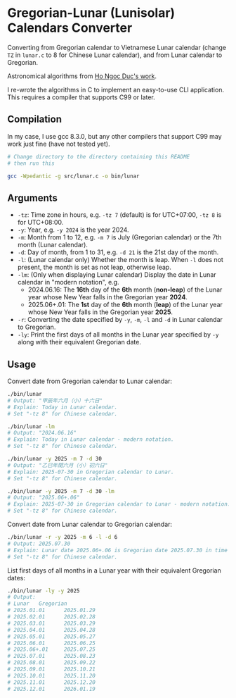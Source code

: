 # Gregorian-Lunar (Lunisolar) Calendars Converter

Converting from Gregorian calendar to Vietnamese Lunar calendar (change `TZ` in `lunar.c` to 8 for Chinese Lunar calendar), and from Lunar calendar to Gregorian.

Astronomical algorithms from [Ho Ngoc Duc's work](https://www.informatik.uni-leipzig.de/~duc/amlich/calrules.html).

I re-wrote the algorithms in C to implement an easy-to-use CLI application. This requires a compiler that supports C99 or later.

## Compilation

In my case, I use gcc 8.3.0, but any other compilers that support C99 may work just fine (have not tested yet).

```bash
# Change directory to the directory containing this README
# then run this

gcc -Wpedantic -g src/lunar.c -o bin/lunar
```

## Arguments

* `-tz`: Time zone in hours, e.g. `-tz 7` (default) is for UTC+07:00, `-tz 8` is for UTC+08:00.
* `-y`: Year, e.g. `-y 2024` is the year 2024.
* `-m`: Month from 1 to 12, e.g. `-m 7` is July (Gregorian calendar) or the 7th month (Lunar calendar).
* `-d`: Day of month, from 1 to 31, e.g. `-d 21` is the 21st day of the month.
* `-l`: (Lunar calendar only) Whether the month is leap. When `-l` does not present, the month is set as not leap, otherwise leap.
* `-lm`: (Only when displaying Lunar calendar) Display the date in Lunar calendar in "modern notation", e.g.
  * 2024.06.16: The **16th** day of the **6th** month (**non-leap**) of the Lunar year whose New Year falls in the Gregorian year **2024**.
  * 2025.06+.01: The **1st** day of the **6th** month (**leap**) of the Lunar year whose New Year falls in the Gregorian year **2025**.
* `-r`: Converting the date specified by `-y`, `-m`, `-l` and `-d` in Lunar calendar to Gregorian.
* `-ly`: Print the first days of all months in the Lunar year specified by `-y` along with their equivalent Gregorian date.

## Usage

Convert date from Gregorian calendar to Lunar calendar:

```bash
./bin/lunar 
# Output: "甲辰年六月（小）十六日"
# Explain: Today in Lunar calendar.
# Set "-tz 8" for Chinese calendar.

./bin/lunar -lm
# Output: "2024.06.16" 
# Explain: Today in Lunar calendar - modern notation.
# Set "-tz 8" for Chinese calendar.

./bin/lunar -y 2025 -m 7 -d 30
# Output: "乙巳年閏六月（小）初六日" 
# Explain: 2025-07-30 in Gregorian calendar to Lunar.
# Set "-tz 8" for Chinese calendar.

./bin/lunar -y 2025 -m 7 -d 30 -lm
# Output: "2025.06+.06"
# Explain: 2025-07-30 in Gregorian calendar to Lunar - modern notation.
# Set "-tz 8" for Chinese calendar.
```

Convert date from Lunar calendar to Gregorian calendar:

```bash
./bin/lunar -r -y 2025 -m 6 -l -d 6
# Output: 2025.07.30
# Explain: Lunar date 2025.06+.06 is Gregorian date 2025.07.30 in time zone UTC+07:00 (Vietnamese calendar).
# Set "-tz 8" for Chinese calendar.
```

List first days of all months in a Lunar year with their equivalent Gregorian dates:

```bash
./bin/lunar -ly -y 2025            
# Output:
# Lunar   Gregorian
# 2025.01.01      2025.01.29
# 2025.02.01      2025.02.28
# 2025.03.01      2025.03.29
# 2025.04.01      2025.04.28
# 2025.05.01      2025.05.27
# 2025.06.01      2025.06.25
# 2025.06+.01     2025.07.25
# 2025.07.01      2025.08.23
# 2025.08.01      2025.09.22
# 2025.09.01      2025.10.21
# 2025.10.01      2025.11.20
# 2025.11.01      2025.12.20
# 2025.12.01      2026.01.19
```

